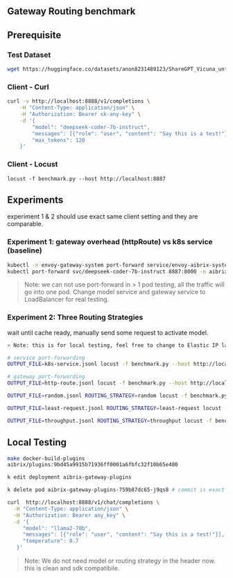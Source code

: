 ## Gateway Routing benchmark

## Prerequisite

### Test Dataset

```bash
wget https://huggingface.co/datasets/anon8231489123/ShareGPT_Vicuna_unfiltered/blob/main/ShareGPT_V3_unfiltered_cleaned_split.json
```

### Client - Curl

```bash
curl -v http://localhost:8888/v1/completions \
    -H "Content-Type: application/json" \
    -H "Authorization: Bearer sk-any-key" \
    -d '{
        "model": "deepseek-coder-7b-instruct",
        "messages": [{"role": "user", "content": "Say this is a test!"}],
        "max_tokens": 128
    }'
```

### Client - Locust

```
locust -f benchmark.py --host http://localhost:8887
```

## Experiments

experiment 1 & 2 should use exact same client setting and they are comparable.

### Experiment 1: gateway overhead (httpRoute) vs k8s service (baseline)

```bash
kubectl -n envoy-gateway-system port-forward service/envoy-aibrix-system-aibrix-eg-903790dc 8888:80
kubectl port-forward svc/deepseek-coder-7b-instruct 8887:8000 -n aibrix-system
```

> Note: we can not use port-forward in > 1 pod testing, all the traffic will go into one pod.
> Change model service and gateway service to LoadBalancer for real testing.

### Experiment 2: Three Routing Strategies

wait until cache ready, manually send some request to activate model.

```bash
> Note: this is for local testing, feel free to change to Elastic IP later.

# service port-forwarding
OUTPUT_FILE=k8s-service.jsonl locust -f benchmark.py --host http://localhost:8887 --headless --users 30 --spawn-rate 0.08 --run-time 10m --csv benchmark_gateway_httproute.csv --csv-full-history --logfile benchmark_gateway_httproute.log

# gateway port-forwarding
OUTPUT_FILE=http-route.jsonl locust -f benchmark.py --host http://localhost:8888 --headless --users 30 --spawn-rate 0.08 --run-time 10m --csv benchmark_gateway_httproute.csv --csv-full-history --logfile benchmark_gateway_httproute.log

OUTPUT_FILE=random.jsonl ROUTING_STRATEGY=random locust -f benchmark.py --host http://localhost:8888 --headless --users 30 --spawn-rate 0.08 --run-time 10m --csv benchmark_gateway_random.csv --csv-full-history --logfile benchmark_gateway_random.log

OUTPUT_FILE=least-request.jsonl ROUTING_STRATEGY=least-request locust -f benchmark.py --host http://localhost:8888 --headless --users 30 --spawn-rate 0.08 --run-time 10m --csv benchmark_gateway_least_request.csv --csv-full-history --logfile benchmark_gateway_least_request.log

OUTPUT_FILE=throughput.jsonl ROUTING_STRATEGY=throughput locust -f benchmark.py --host http://localhost:8888 --headless --users 30 --spawn-rate 0.08 --run-time 10m --csv benchmark_gateway_throughput.csv --csv-full-history --logfile benchmark_gateway_throughput.log
```

## Local Testing

```bash
make docker-build-plugins
aibrix/plugins:9bd45a9915b71936ff0001a6fbfc32f10b65e480

k edit deployment aibrix-gateway-plugins

k delete pod aibrix-gateway-plugins-759b87dc65-j9qs8 # commit is exact same, we just need to update once
```

```bash
curl  http://localhost:8888/v1/chat/completions \
  -H "Content-Type: application/json" \
  -H "Authorization: Bearer any_key" \
  -d '{
     "model": "llama2-70b",
     "messages": [{"role": "user", "content": "Say this is a test!"}],
     "temperature": 0.7
   }'
```

> Note: We do not need model or routing strategy in the header now. this is clean and sdk compatibile.
